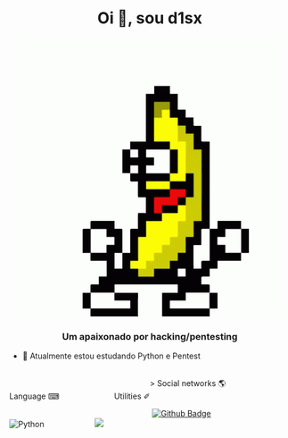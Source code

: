 
<h1>
<h1 align="center">Oi 👋, sou d1sx</h1>
    <p align="center"> <img src="guanana.gif" /> </p>
<h3 align="center">Um apaixonado por hacking/pentesting</h3>
   
  - 🌱 Atualmente estou estudando Python e Pentest

<br>                                                                                   > Social networks 🌎                       Language ⌨                                   Utilities ✐
    
                                                                                      [![Github Badge](https://img.shields.io/badge/GitHub-100000?style=for-the-badge&logo=github&logoColor=white&link=https://github.com/d1sx)](https://github.com/d1sx)
                                            ![Python](https://img.shields.io/badge/Python-3776AB?style=for-the-badge&logo=python&logoColor=white)
                                                                                                                  ![](https://img.shields.io/badge/Linux-FCC624?style=for-the-badge&logo=linux&logoColor=black)
